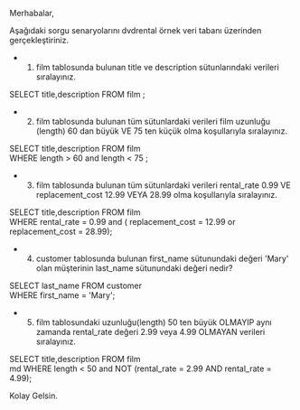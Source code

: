 Merhabalar,

Aşağıdaki sorgu senaryolarını dvdrental örnek veri tabanı üzerinden gerçekleştiriniz.

* 1.	film tablosunda bulunan title ve description sütunlarındaki verileri sıralayınız.

SELECT title,description FROM film ;

* 2.	film tablosunda bulunan tüm sütunlardaki verileri film uzunluğu (length) 60 dan büyük VE 75 ten küçük olma koşullarıyla sıralayınız.

SELECT title,description FROM film   
WHERE length > 60 and length < 75 ;

* 3.	film tablosunda bulunan tüm sütunlardaki verileri rental_rate 0.99 VE replacement_cost 12.99 VEYA 28.99 olma koşullarıyla sıralayınız.

SELECT title,description FROM film   
WHERE rental_rate = 0.99 and ( replacement_cost = 12.99 or replacement_cost = 28.99);

* 4.	customer tablosunda bulunan first_name sütunundaki değeri 'Mary' olan müşterinin last_name sütunundaki değeri nedir?

SELECT last_name FROM customer  
WHERE first_name = 'Mary';

* 5.	film tablosundaki uzunluğu(length) 50 ten büyük OLMAYIP aynı zamanda rental_rate değeri 2.99 veya 4.99 OLMAYAN verileri sıralayınız. 

SELECT title,description FROM film  
md WHERE length < 50 and NOT (rental_rate = 2.99 AND rental_rate = 4.99);

Kolay Gelsin.
